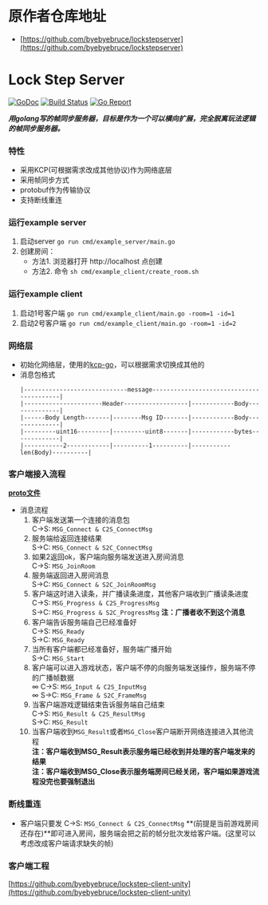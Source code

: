 
# 原作者仓库地址
- [https://github.com/byebyebruce/lockstepserver](https://github.com/byebyebruce/lockstepserver)

# Lock Step Server

[![GoDoc](https://godoc.org/github.com/byebyebruce/lockstepserver?status.png)](https://godoc.org/github.com/byebyebruce/lockstepserver)
[![Build Status](https://travis-ci.org/bailu1901/lockstepserver.svg?branch=master)](https://travis-ci.org/byebyebruce/lockstepserver)
[![Go Report](https://goreportcard.com/badge/github.com/byebyebruce/lockstepserver)](https://goreportcard.com/report/github.com/byebyebruce/lockstepserver)

_**用golang写的帧同步服务器，目标是作为一个可以横向扩展，完全脱离玩法逻辑的帧同步服务器。**_

### 特性
* 采用KCP(可根据需求改成其他协议)作为网络底层
* 采用帧同步方式
* protobuf作为传输协议
* 支持断线重连


### 运行example server
1. 启动server `go run cmd/example_server/main.go`
1. 创建房间：
	* 方法1. 浏览器打开 http://localhost 点创建
	* 方法2. 命令 `sh cmd/example_client/create_room.sh`

### 运行example client
1. 启动1号客户端 `go run cmd/example_client/main.go -room=1 -id=1`
1. 启动2号客户端 `go run cmd/example_client/main.go -room=1 -id=2`

### 网络层
* 初始化网络层，使用的[kcp-go](https://github.com/xtaci/kcp-go)，可以根据需求切换成其他的
* 消息包格式
	```
	|-----------------------------message-----------------------------------------|
	|----------------------Header------------------|------------Body--------------|
	|------Body Length-------|--------Msg ID-------|------------Body--------------|
	|---------uint16---------|---------uint8-------|------------bytes-------------|
	|-----------2------------|----------1----------|-----------len(Body)----------|
	```

### 客户端接入流程  
[**proto文件**](pb/message.proto)

	
* 消息流程  
	1. 客户端发送第一个连接的消息包  
		C->S: `MSG_Connect & C2S_ConnectMsg`
	1. 服务端给返回连接结果  
		S->C: `MSG_Connect & S2C_ConnectMsg`
	1. 如果2返回ok，客户端向服务端发送进入房间消息  
		C->S: `MSG_JoinRoom`
	1. 服务端返回进入房间消息  
		S->C: `MSG_Connect & S2C_JoinRoomMsg`
	1. 客户端这时进入读条，并广播读条进度，其他客户端收到广播读条进度  
		C->S: `MSG_Progress & C2S_ProgressMsg`  
		S->C: `MSG_Progress & S2C_ProgressMsg`  **注：广播者收不到这个消息**
	1. 客户端告诉服务端自己已经准备好  
		C->S: `MSG_Ready`  
		S->C: `MSG_Ready`  
	1. 当所有客户端都已经准备好，服务端广播开始  
		S->C: `MSG_Start`  
	1. 客户端可以进入游戏状态，客户端不停的向服务端发送操作，服务端不停的广播帧数据  
		∞ C->S: `MSG_Input & C2S_InputMsg`  
		∞ S->C: `MSG_Frame & S2C_FrameMsg`  
	1. 当客户端游戏逻辑结束告诉服务端自己结束  
		C->S: `MSG_Result & C2S_ResultMsg`  
		S->C: `MSG_Result`  
	1. 当客户端收到`MSG_Result`或者`MSG_Close`客户端断开网络连接进入其他流程  
		**注：客户端收到MSG_Result表示服务端已经收到并处理的客户端发来的结果**  
		**注：客户端收到MSG_Close表示服务端房间已经关闭，客户端如果游戏流程没完也要强制退出**



### 断线重连

* 客户端只要发 C->S: `MSG_Connect & C2S_ConnectMsg` **(前提是当前游戏房间还存在)**即可进入房间，服务端会把之前的帧分批次发给客户端。(这里可以考虑改成客户端请求缺失的帧)



### 客户端工程
[https://github.com/byebyebruce/lockstep-client-unity](https://github.com/byebyebruce/lockstep-client-unity)



